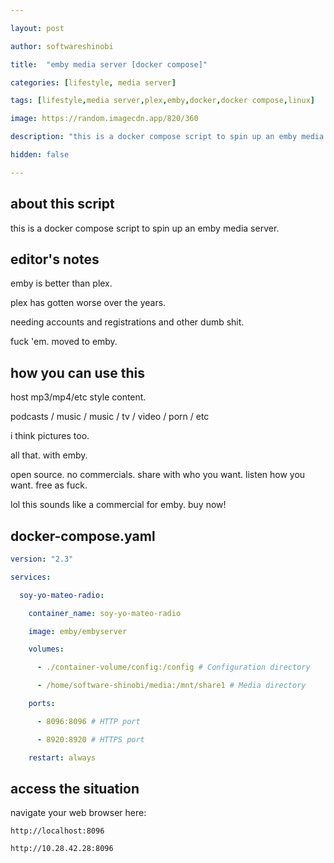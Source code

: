 ```yaml
---

layout: post

author: softwareshinobi

title:  "emby media server [docker compose]"

categories: [lifestyle, media server]

tags: [lifestyle,media server,plex,emby,docker,docker compose,linux]

image: https://random.imagecdn.app/820/360

description: "this is a docker compose script to spin up an emby media server."

hidden: false

---
```


## about this script

this is a docker compose script to spin up an emby media server.

## editor's notes

emby is better than plex.

plex has gotten worse over the years.

needing accounts and registrations and other dumb shit. 

fuck 'em. moved to emby.

## how you can use this

host mp3/mp4/etc style content.

podcasts / music / music / tv / video / porn / etc

i think pictures too.

all that. with emby.

open source. no commercials. share with who you want. listen how you want. free as fuck.

lol this sounds like a commercial for emby. buy now!

## docker-compose.yaml

```yaml
version: "2.3"

services:

  soy-yo-mateo-radio:

    container_name: soy-yo-mateo-radio

    image: emby/embyserver

    volumes:

      - ./container-volume/config:/config # Configuration directory

      - /home/software-shinobi/media:/mnt/share1 # Media directory

    ports:

      - 8096:8096 # HTTP port

      - 8920:8920 # HTTPS port

    restart: always
```

## access the situation

navigate your web browser here:

```
http://localhost:8096

http://10.28.42.28:8096
```
